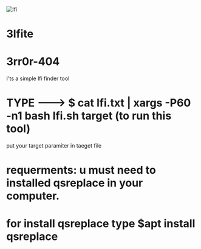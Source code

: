 ![lfi](https://user-images.githubusercontent.com/86462148/125344040-9e848e00-e378-11eb-843f-d0b5614ae0fa.png)
# 3lfite
# 3rr0r-404

I'ts a simple lfi finder tool

# TYPE  ---> $ cat lfi.txt | xargs -P60 -n1 bash lfi.sh target (to run this tool)
put your target paramiter in taeget file


# requerments: u must need to installed qsreplace in your computer.
# for install qsreplace type $apt install qsreplace
